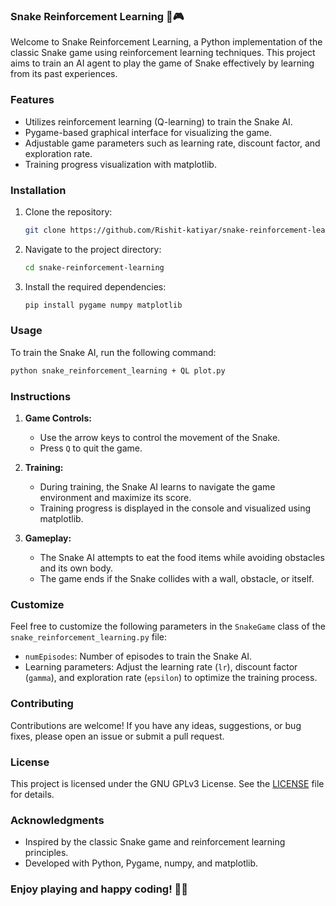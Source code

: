### Snake Reinforcement Learning 🐍🎮

Welcome to Snake Reinforcement Learning, a Python implementation of the classic Snake game using reinforcement learning techniques. This project aims to train an AI agent to play the game of Snake effectively by learning from its past experiences.

### Features

- Utilizes reinforcement learning (Q-learning) to train the Snake AI.
- Pygame-based graphical interface for visualizing the game.
- Adjustable game parameters such as learning rate, discount factor, and exploration rate.
- Training progress visualization with matplotlib.

### Installation

1. Clone the repository:
    ```bash
    git clone https://github.com/Rishit-katiyar/snake-reinforcement-learning.git
    ```

2. Navigate to the project directory:
    ```bash
    cd snake-reinforcement-learning
    ```

3. Install the required dependencies:
    ```bash
    pip install pygame numpy matplotlib
    ```

### Usage

To train the Snake AI, run the following command:
```bash
python snake_reinforcement_learning + QL plot.py
```

### Instructions

1. **Game Controls:**
    - Use the arrow keys to control the movement of the Snake.
    - Press `Q` to quit the game.

2. **Training:**
    - During training, the Snake AI learns to navigate the game environment and maximize its score.
    - Training progress is displayed in the console and visualized using matplotlib.

3. **Gameplay:**
    - The Snake AI attempts to eat the food items while avoiding obstacles and its own body.
    - The game ends if the Snake collides with a wall, obstacle, or itself.

### Customize

Feel free to customize the following parameters in the `SnakeGame` class of the `snake_reinforcement_learning.py` file:

- `numEpisodes`: Number of episodes to train the Snake AI.
- Learning parameters: Adjust the learning rate (`lr`), discount factor (`gamma`), and exploration rate (`epsilon`) to optimize the training process.

### Contributing

Contributions are welcome! If you have any ideas, suggestions, or bug fixes, please open an issue or submit a pull request.

### License

This project is licensed under the GNU GPLv3 License. See the [LICENSE](LICENSE) file for details.

### Acknowledgments

- Inspired by the classic Snake game and reinforcement learning principles.
- Developed with Python, Pygame, numpy, and matplotlib.

### Enjoy playing and happy coding! 🎉🐍
